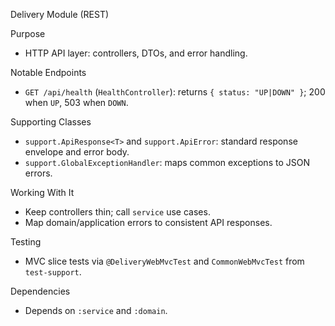 Delivery Module (REST)

Purpose
- HTTP API layer: controllers, DTOs, and error handling.

Notable Endpoints
- `GET /api/health` (`HealthController`): returns `{ status: "UP|DOWN" }`; 200 when `UP`, 503 when `DOWN`.

Supporting Classes
- `support.ApiResponse<T>` and `support.ApiError`: standard response envelope and error body.
- `support.GlobalExceptionHandler`: maps common exceptions to JSON errors.

Working With It
- Keep controllers thin; call `service` use cases.
- Map domain/application errors to consistent API responses.

Testing
- MVC slice tests via `@DeliveryWebMvcTest` and `CommonWebMvcTest` from `test-support`.

Dependencies
- Depends on `:service` and `:domain`.

